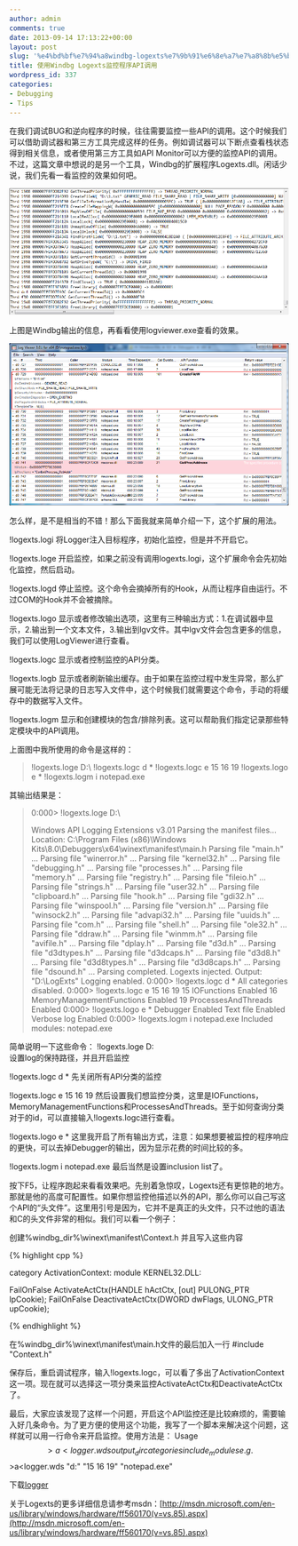 ```yaml
---
author: admin
comments: true
date: 2013-09-14 17:13:22+00:00
layout: post
slug: '%e4%bd%bf%e7%94%a8windbg-logexts%e7%9b%91%e6%8e%a7%e7%a8%8b%e5%ba%8fapi%e8%b0%83%e7%94%a8'
title: 使用Windbg Logexts监控程序API调用
wordpress_id: 337
categories:
- Debugging
- Tips
---
```


在我们调试BUG和逆向程序的时候，往往需要监控一些API的调用。这个时候我们可以借助调试器和第三方工具完成这样的任务。例如调试器可以下断点查看栈状态得到相关信息，或者使用第三方工具如API Monitor可以方便的监控API的调用。不过，这篇文章中想说的是另一个工具，Windbg的扩展程序Logexts.dll。闲话少说，我们先看一看监控的效果如何吧。

[![20130914230701](/uploads/2013/09/20130914230701.png)](/uploads/2013/09/20130914230701.png)

上图是Windbg输出的信息，再看看使用logviewer.exe查看的效果。

[![20130914234812](/uploads/2013/09/20130914234812.png)](/uploads/2013/09/20130914234812.png)

怎么样，是不是相当的不错！那么下面我就来简单介绍一下，这个扩展的用法。

!logexts.logi
将Logger注入目标程序，初始化监控，但是并不开启它。

!logexts.loge
开启监控，如果之前没有调用logexts.logi，这个扩展命令会先初始化监控，然后启动。

!logexts.logd
停止监控。这个命令会摘掉所有的Hook，从而让程序自由运行。不过COM的Hook并不会被摘除。

!logexts.logo
显示或者修改输出选项，这里有三种输出方式：1.在调试器中显示，2.输出到一个文本文件，3.输出到lgv文件。其中lgv文件会包含更多的信息，我们可以使用LogViewer进行查看。

!logexts.logc
显示或者控制监控的API分类。

!logexts.logb
显示或者刷新输出缓存。由于如果在监控过程中发生异常，那么扩展可能无法将记录的日志写入文件中，这个时候我们就需要这个命令，手动的将缓存中的数据写入文件。

!logexts.logm
显示和创建模块的包含/排除列表。这可以帮助我们指定记录那些特定模块中的API调用。

上面图中我所使用的命令是这样的：


<blockquote>!logexts.loge D:\
!logexts.logc d *
!logexts.logc e 15 16 19
!logexts.logo e *
!logexts.logm i notepad.exe</blockquote>


其输出结果是：


<blockquote>0:000> !logexts.loge D:\

Windows API Logging Extensions v3.01
Parsing the manifest files...
Location: C:\Program Files (x86)\Windows Kits\8.0\Debuggers\x64\winext\manifest\main.h
Parsing file "main.h" ...
Parsing file "winerror.h" ...
Parsing file "kernel32.h" ...
Parsing file "debugging.h" ...
Parsing file "processes.h" ...
Parsing file "memory.h" ...
Parsing file "registry.h" ...
Parsing file "fileio.h" ...
Parsing file "strings.h" ...
Parsing file "user32.h" ...
Parsing file "clipboard.h" ...
Parsing file "hook.h" ...
Parsing file "gdi32.h" ...
Parsing file "winspool.h" ...
Parsing file "version.h" ...
Parsing file "winsock2.h" ...
Parsing file "advapi32.h" ...
Parsing file "uuids.h" ...
Parsing file "com.h" ...
Parsing file "shell.h" ...
Parsing file "ole32.h" ...
Parsing file "ddraw.h" ...
Parsing file "winmm.h" ...
Parsing file "avifile.h" ...
Parsing file "dplay.h" ...
Parsing file "d3d.h" ...
Parsing file "d3dtypes.h" ...
Parsing file "d3dcaps.h" ...
Parsing file "d3d8.h" ...
Parsing file "d3d8types.h" ...
Parsing file "d3d8caps.h" ...
Parsing file "dsound.h" ...
Parsing completed.
Logexts injected. Output: "D:\\LogExts\"
Logging enabled.
0:000> !logexts.logc d *
All categories disabled.
0:000> !logexts.logc e 15 16 19
15 IOFunctions Enabled
16 MemoryManagementFunctions Enabled
19 ProcessesAndThreads Enabled
0:000> !logexts.logo e *
Debugger Enabled
Text file Enabled
Verbose log Enabled
0:000> !logexts.logm i notepad.exe
Included modules:
notepad.exe</blockquote>


简单说明一下这些命令：
!logexts.loge D:\
设置log的保持路径，并且开启监控

!logexts.logc d *
先关闭所有API分类的监控

!logexts.logc e 15 16 19
然后设置我们想监控分类，这里是IOFunctions，MemoryManagementFunctions和ProcessesAndThreads。至于如何查询分类对于的id，可以直接输入!logexts.logc进行查看。

!logexts.logo e *
这里我开启了所有输出方式，注意：如果想要被监控的程序响应的更快，可以去掉Debugger的输出，因为显示花费的时间比较的多。

!logexts.logm i notepad.exe
最后当然是设置inclusion list了。

按下F5，让程序跑起来看看效果吧。先别着急惊叹，Logexts还有更惊艳的地方。那就是他的高度可配置性。如果你想监控他描述以外的API，那么你可以自己写这个API的“头文件”。这里用引号是因为，它并不是真正的头文件，只不过他的语法和C的头文件非常的相似。我们可以看一个例子：

创建%windbg_dir%\winext\manifest\Context.h
并且写入这些内容

{% highlight cpp %}

category ActivationContext:
module KERNEL32.DLL:

FailOnFalse ActivateActCtx(HANDLE hActCtx, [out] PULONG_PTR lpCookie);
FailOnFalse DeactivateActCtx(DWORD dwFlags, ULONG_PTR upCookie);

 {% endhighlight %}

在%windbg_dir%\winext\manifest\main.h文件的最后加入一行 #include "Context.h"

保存后，重启调试程序，输入!logexts.logc，可以看了多出了ActivationContext这一项。现在就可以选择这一项分类来监控ActivateActCtx和DeactivateActCtx了。

最后，大家应该发现了这样一个问题，开启这个API监控还是比较麻烦的，需要输入好几条命令。为了更方便的使用这个功能，我写了一个脚本来解决这个问题，这样就可以用一行命令来开启监控。使用方法是：
Usage $$>a<logger.wds output_dir categories include_modules
e.g. $$>a<logger.wds "d:\" "15 16 19" "notepad.exe"

下载[logger](/uploads/2013/09/logger.zip)

关于Logexts的更多详细信息请参考msdn：[http://msdn.microsoft.com/en-us/library/windows/hardware/ff560170(v=vs.85).aspx](http://msdn.microsoft.com/en-us/library/windows/hardware/ff560170(v=vs.85).aspx)
